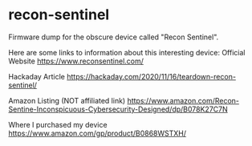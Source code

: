 # recon-sentinel
Firmware dump for the obscure device called "Recon Sentinel".

Here are some links to information about this interesting device:
Official Website
https://www.reconsentinel.com/

Hackaday Article
https://hackaday.com/2020/11/16/teardown-recon-sentinel/

Amazon Listing (NOT affiliated link)
https://www.amazon.com/Recon-Sentine-Inconspicuous-Cybersecurity-Designed/dp/B078K27C7N

Where I purchased my device
https://www.amazon.com/gp/product/B0868WSTXH/
